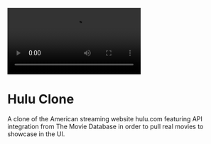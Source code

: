 ![alt text](https://raw.githubusercontent.com/machineman1357/hulu-clone/master/presentation/vid2.mp4)

# Hulu Clone

A clone of the American streaming website hulu.com featuring API integration from The Movie Database in order to pull real movies to showcase in the UI.
